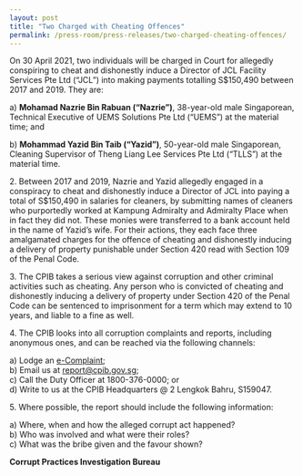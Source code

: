 ```yaml
---
layout: post
title: "Two Charged with Cheating Offences"
permalink: /press-room/press-releases/two-charged-cheating-offences/
---
```

On 30 April 2021, two individuals will be charged in Court for allegedly conspiring to cheat and dishonestly induce a Director of JCL Facility Services Pte Ltd (“JCL”) into making payments totalling S$150,490 between 2017 and 2019. They are:

a) **Mohamad Nazrie Bin Rabuan (“Nazrie”)**, 38-year-old male Singaporean, Technical Executive of UEMS Solutions Pte Ltd (“UEMS”) at the material time; and

b) **Mohammad Yazid Bin Taib (“Yazid”)**, 50-year-old male Singaporean, Cleaning Supervisor of Theng Liang Lee Services Pte Ltd (“TLLS”) at the material time.

2\.        Between 2017 and 2019, Nazrie and Yazid allegedly engaged in a conspiracy to cheat and dishonestly induce a Director of JCL into paying a total of S$150,490 in salaries for cleaners, by submitting names of cleaners who purportedly worked at Kampung Admiralty and Admiralty Place when in fact they did not. These monies were transferred to a bank account held in the name of Yazid’s wife. For their actions, they each face three amalgamated charges for the offence of cheating and dishonestly inducing a delivery of property punishable under Section 420 read with Section 109 of the Penal Code.

3\.        The CPIB takes a serious view against corruption and other criminal activities such as cheating. Any person who is convicted of cheating and dishonestly inducing a delivery of property under Section 420 of the Penal Code can be sentenced to imprisonment for a term which may extend to 10 years, and liable to a fine as well.

4\.        The CPIB looks into all corruption complaints and reports, including anonymous ones, and can be reached via the following channels:

a) Lodge an [e-Complaint](/e-services/e-complaint-for-corrupt-conduct);<br>
b) Email us at <a class="spamspan" href="mailto:report@cpib.gov.sg">report@cpib.gov.sg</a>;<br />
c) Call the Duty Officer at 1800-376-0000; or<br />
d) Write to us at the CPIB Headquarters @ 2 Lengkok Bahru, S159047.

5\.        Where possible, the report should include the following information:

a) Where, when and how the alleged corrupt act happened?<br />
b) Who was involved and what were their roles?<br />
c) What was the bribe given and the favour shown?

**Corrupt Practices Investigation Bureau**
